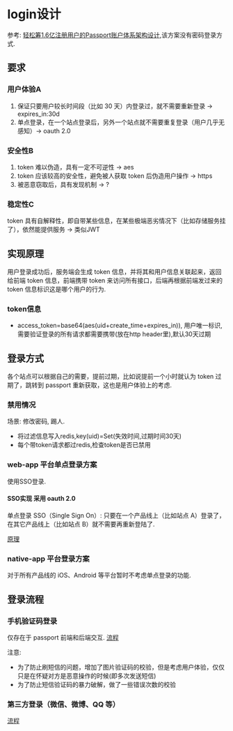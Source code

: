 # login设计
参考: [轻松筹1.6亿注册用户的Passport账户体系架构设计](http://www.sohu.com/a/154131834_467759),该方案没有密码登录方式.

## 要求
### 用户体验A
1. 保证只要用户较长时间段（比如 30 天）内登录过，就不需要重新登录 -> expires_in:30d
2. 单点登录，在一个站点登录后，另外一个站点就不需要重复登录（用户几乎无感知）-> oauth 2.0

### 安全性B
1. token 难以伪造，具有一定不可逆性 -> aes
2. token 应该较高的安全性，避免被人获取 token 后伪造用户操作 -> https
3. 被恶意窃取后，具有发现机制 -> ?

### 稳定性C
token 具有自解释性，即自带某些信息，在某些极端恶劣情况下（比如存储服务挂了），依然能提供服务 -> 类似JWT

## 实现原理
用户登录成功后，服务端会生成 token 信息，并将其和用户信息关联起来，返回给前端 token 信息，前端携带 token 来访问所有接口，后端再根据前端发过来的 token 信息标识这是哪个用户的行为.

### token信息
- access_token=base64(aes(uid+create_time+expires_in)), 用户唯一标识, 需要验证登录的所有请求都需要携带(放在http header里),默认30天过期

## 登录方式
各个站点可以根据自己的需要，提前过期，比如说提前一个小时就认为 token 过期了，跳转到 passport 重新获取，这也是用户体验上的考虑.

### 禁用情况
场景: 修改密码, 踢人.

- 将过滤信息写入redis,key(uid)=Set(失效时间,过期时间30天)
- 每个带token请求都过redis,检查token是否已禁用 

### web-app 平台单点登录方案
使用SSO登录.

#### SSO实现 采用 oauth 2.0
单点登录 SSO（Single Sign On）: 只要在一个产品线上（比如站点 A）登录了，在其它产品线上（比如站点 B）就不需要再重新登陆了.

[原理](http://img.mp.sohu.com/upload/20170703/7c149ef140df448a81a0f1e5a8eb1c3b_th.png)

### native-app 平台登录方案
对于所有产品线的 iOS、Android 等平台暂时不考虑单点登录的功能.

## 登录流程

### 手机验证码登录
仅存在于 passport 前端和后端交互.
[流程](http://img.mp.sohu.com/upload/20170703/6ac16c2c5f314631b4ce054086bc96dd_th.png)

注意:
- 为了防止刷短信的问题，增加了图片验证码的校验，但是考虑用户体验，仅仅只是在怀疑对方是恶意操作的时候(即多次发送短信)
- 为了防止短信验证码的暴力破解，做了一些错误次数的校验

### 第三方登录（微信、微博、QQ 等）
[流程](http://img.mp.sohu.com/upload/20170703/40cfb92ded054a07aa334f05c74a4878_th.png)
